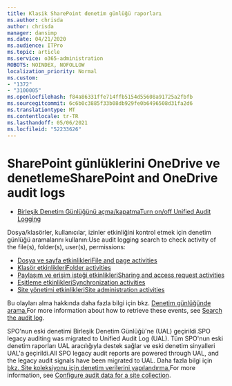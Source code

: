 ```yaml
---
title: Klasik SharePoint denetim günlüğü raporları
ms.author: chrisda
author: chrisda
manager: dansimp
ms.date: 04/21/2020
ms.audience: ITPro
ms.topic: article
ms.service: o365-administration
ROBOTS: NOINDEX, NOFOLLOW
localization_priority: Normal
ms.custom:
- "1372"
- "3100005"
ms.openlocfilehash: f84a86331ffe714ffb5154d55608a91725a2fbfb
ms.sourcegitcommit: 6c6b0c3885f33b08db929fe0b6496508d31fa2d6
ms.translationtype: MT
ms.contentlocale: tr-TR
ms.lasthandoff: 05/06/2021
ms.locfileid: "52233626"
---
```

# <a name="sharepoint-and-onedrive-audit-logs"></a><span data-ttu-id="f29eb-102">SharePoint günlüklerini OneDrive ve denetleme</span><span class="sxs-lookup"><span data-stu-id="f29eb-102">SharePoint and OneDrive audit logs</span></span>

* [<span data-ttu-id="f29eb-103">Birleşik Denetim Günlüğünü açma/kapatma</span><span class="sxs-lookup"><span data-stu-id="f29eb-103">Turn on/off Unified Audit Logging</span></span>](https://docs.microsoft.com/microsoft-365/compliance/turn-audit-log-search-on-or-off) 

<span data-ttu-id="f29eb-104">Dosya/klasörler, kullanıcılar, izinler etkinliğini kontrol etmek için denetim günlüğü aramalarını kullanın:</span><span class="sxs-lookup"><span data-stu-id="f29eb-104">Use audit logging search to check activity of the file(s), folder(s), user(s), permissions:</span></span>

* [<span data-ttu-id="f29eb-105">Dosya ve sayfa etkinlikleri</span><span class="sxs-lookup"><span data-stu-id="f29eb-105">File and page activities</span></span>](https://docs.microsoft.com/microsoft-365/compliance/search-the-audit-log-in-security-and-compliance)
* [<span data-ttu-id="f29eb-106">Klasör etkinlikleri</span><span class="sxs-lookup"><span data-stu-id="f29eb-106">Folder activities</span></span>](https://docs.microsoft.com/microsoft-365/compliance/search-the-audit-log-in-security-and-compliance#folder-activities)
* [<span data-ttu-id="f29eb-107">Paylaşım ve erişim isteği etkinlikleri</span><span class="sxs-lookup"><span data-stu-id="f29eb-107">Sharing and access request activities</span></span>](https://docs.microsoft.com/microsoft-365/compliance/search-the-audit-log-in-security-and-compliance#sharing-and-access-request-activities)
* [<span data-ttu-id="f29eb-108">Eşitleme etkinlikleri</span><span class="sxs-lookup"><span data-stu-id="f29eb-108">Synchronization activities</span></span>](https://docs.microsoft.com/microsoft-365/compliance/search-the-audit-log-in-security-and-compliance#synchronization-activities)
* [<span data-ttu-id="f29eb-109">Site yönetimi etkinlikleri</span><span class="sxs-lookup"><span data-stu-id="f29eb-109">Site administration activities</span></span>](https://docs.microsoft.com/microsoft-365/compliance/search-the-audit-log-in-security-and-compliance#site-administration-activities)

<span data-ttu-id="f29eb-110">Bu olayları alma hakkında daha fazla bilgi için bkz. [Denetim günlüğünde arama.](https://docs.microsoft.com/microsoft-365/compliance/search-the-audit-log-in-security-and-compliance#search-the-audit-log)</span><span class="sxs-lookup"><span data-stu-id="f29eb-110">For more information about how to retrieve these events, see [Search the audit log](https://docs.microsoft.com/microsoft-365/compliance/search-the-audit-log-in-security-and-compliance#search-the-audit-log).</span></span>

<span data-ttu-id="f29eb-111">SPO'nun eski denetimi Birleşik Denetim Günlüğü'ne (UAL) geçirildi.</span><span class="sxs-lookup"><span data-stu-id="f29eb-111">SPO legacy auditing was migrated to Unified Audit Log (UAL).</span></span> <span data-ttu-id="f29eb-112">Tüm SPO'nun eski denetim raporları UAL aracılığıyla destek sağlar ve eski denetim sinyalleri UAL'a geçirildi.</span><span class="sxs-lookup"><span data-stu-id="f29eb-112">All SPO legacy audit reports are powered through UAL, and the legacy audit signals have been migrated to UAL.</span></span> <span data-ttu-id="f29eb-113">Daha fazla bilgi için [bkz. Site koleksiyonu için denetim verilerini yapılandırma.](https://support.office.com/article/Configure-audit-settings-for-a-site-collection-A9920C97-38C0-44F2-8BCB-4CF1E2AE22D2)</span><span class="sxs-lookup"><span data-stu-id="f29eb-113">For more information, see [Configure audit data for a site collection](https://support.office.com/article/Configure-audit-settings-for-a-site-collection-A9920C97-38C0-44F2-8BCB-4CF1E2AE22D2).</span></span>
